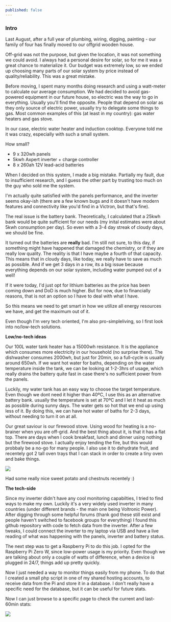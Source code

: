 ```yaml
---
published: false
---
```

### Intro

Last August, after a full year of plumbing, wiring, digging, painting - our family of four has finally moved to our offgrid wooden house.

Off-grid was not the purpose, but given the location, it was not something we could avoid. I always had a personal desire for solar, so for me it was a great chance to materialize it. Our budget was extremely low, so we ended up choosing many parts of our solar system by price instead of quality/reliability. This was a great mistake.

Before moving, I spent many months doing research and using a watt-meter to calculate our average consumption. We had decided to avoid gas-powered equipment in our future house, so electric was the way to go in everything. Usually you'll find the opposite. People that depend on solar as they only source of electric power, usually try to delegate some things to gas. Most common examples of this (at least in my country): gas water heaters and gas stove.

In our case, electric water heater and induction cooktop. Everyone told me it was crazy, especially with such a small system.

How small?

- 9 x 320wh panels
- 5kwh Axpert inverter + charge controller
- 8 x 260ah 12V lead-acid batteries

When I decided on this system, I made a big mistake. Partially my fault, due to insufficient research, and I guess the other part by trusting too much on the guy who sold me the system.

I'm actually quite satisfied with the panels performance, and the inverter seems okay-ish (there are a few known bugs and it doesn't have modern features and connectivity like you'd find in a Victron, but that's fine). 

The real issue is the battery bank. Theoretically, I calculated that a 25kwh bank would be quite sufficient for our needs (my inital estimates were about 5kwh consumption per day). So even with a 3-4 day streak of cloudy days, we should be fine.

It turned out the batteries are **really** bad. I'm still not sure, to this day, if something might have happened that damaged the chemistry, or if they are really low quality. The reality is that I have  maybe a fourth of that capacity. This means that in cloudy days, like today, we really have to save as much as possible. And if we get 3 days in a row, its a big issue because everything depends on our solar system, including water pumped out of a well!

If it were today, I'd just opt for lithium batteries as the price has been coming down and DoD is much higher. But for now, due to financially reasons, that is not an option so I have to deal with what I have.

So this means we need to get smart in how we utilize all energy resources we have, and get the maximum out of it.

Even though I'm very tech oriented, I'm also pro-simpleliving, so I first look into no/low-tech solutions.

**Low/no-tech ideas**

Our 100L water tank heater has a 15000wh resistance. It is the appliance which consumes more electricity in our household (no surprise there). The dishwasher consumes 2000wh, but just for 20min, so a full-cycle is usually around 650wh. If we want hot water for baths, depending on the water temperature inside the tank, we can be looking at 1-2-3hrs of usage, which really drains the battery quite fast in case there's no sufficient power from the panels.

Luckily, my water tank has an easy way to choose the target temperature. Even though we dont need it higher than 40ºC, I use this as an alternative battery bank. usually the temperature is set at 70ºC and I let it heat as much as possible during sunny days. The water gets so hot that we end up using less of it. By doing this, we can have hot water of baths for 2-3 days, without needing to turn it on at all.

Our great saviour is our firewood stove. Using wood for heating is a no-brainer when you are off-grid. And the best thing about it, is that it has a flat top. There are days when I cook breakfast, lunch and dinner using nothing but the firewood stove. I actually enjoy tending the fire, but this would probbaly be a no-go for many people. I also use it to dehydrate fruit, and recentely got 2 tall oven trays that I can stack in order to create a tiny oven and bake things.

![](https://i.imgur.com/aHnai5U.jpg)

Had some really nice sweet potato and chestnuts recentely :)

**The tech-side**

Since my inverter didn't have any cool monitoring capabilties, I tried to find ways to make my own. Luckily it's a very widely used inverter in many countries (under different brands - the main one being Voltronic Power). After digging through some helpful forums (thank god these still exist and people haven't switched to facebook groups for everything) I found this github repository with code to fetch data from the inverter. After a few tweaks, I could connect the inverter to my laptop via USB and have a live reading of what was happening with the panels, inverter and battery status.

The next step was to get a Raspberry Pi to do this job. I opted for the Raspberry Pi Zero W, since low-power usage is my priority. Even though we are talking about only a couple of watts of difference, when a device is plugged in 24/7, things add up pretty quickly.

Now I just needed a way to monitor things easily from my phone. To do that I created a small php script in one of my shared hosting accounts, to receive data from the Pi and store it in a database. I don't really have a specific need for the database, but it can be useful for future stats.

Now I can just browse to a specific page to check the current and last-60min stats:

![](https://i.imgur.com/4mmrLX5.png)
